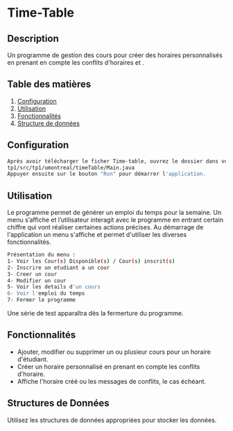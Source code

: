 # Time-Table

## Description
Un programme de gestion des cours pour créer des horaires personnalisés en prenant en compte les conflits d'horaires et .

## Table des matières
1. [Configuration](#configuration)
2. [Utilisation](#utilisation)
3. [Fonctionnalités](#fonctionnalités)
4. [Structure de données](#contribution)


## Configuration
```bash
Après avoir télécharger le ficher Time-table, ouvrez le dossier dans votre IDE, puis rendez au fichier Main.java situé comme suit :
tp1/src/tp1/umontreal/timeTable/Main.java
Appuyer ensuite sur le bouton "Run" pour démarrer l'application.
```
## Utilisation
Le programme permet de générer un emploi du temps pour la semaine. 
Un menu s’affiche et l’utilisateur interagit avec le programme en entrant certain chiffre qui vont 
réaliser certaines actions précises. 
Au démarrage de l'application un menu s'affiche et permet d'utiliser les diverses fonctionnalités.
```bash
Présentation du menu : 
1- Voir les Cour(s) Disponible(s) / Cour(s) inscrit(s)  
2- Inscrire un etudiant a un cour  
3- Creer un cour  
4- Modifier un cour 
5- Voir les details d'un cours 
6- Voir l'emploi du temps 
7- Fermer le programme  
```
Une série de test apparaîtra dès la fermerture du programme.

## Fonctionnalités
- Ajouter, modifier ou supprimer un ou plusieur cours pour un horaire d'étudiant.
- Créer un horaire personnalisé en prenant en compte les conflits d'horaire.
- Affiche l'horaire créé ou les messages de conflits, le cas échéant.

## Structures de Données
Utilisez les structures de données appropriées pour stocker les données.
